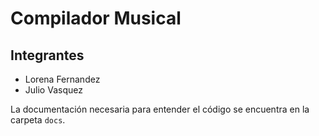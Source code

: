 # Compilador Musical

## Integrantes
- Lorena Fernandez
- Julio Vasquez

La documentación necesaria para entender el código se encuentra en la carpeta `docs`. 